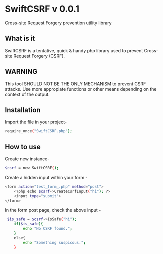 # SwiftCSRF v 0.0.1
Cross-site Request Forgery prevention utility library

## What is it
SwiftCSRF is a tentative, quick & handy php library used to prevent Cross-site Request Forgery (CSRF).

## WARNING
This tool SHOULD NOT BE THE ONLY MECHANISM to prevent CSRF attacks. Use more appropiate functions or other means depending on the context of the output.


## Installation
Import the file in your project-
```sh
require_once("SwiftCSRF.php");
```
## How to use
Create new instance-
```sh
$csrf = new SwiftCSRF();
```
Create a hidden input within your form -
```sh
<form action="test_form_.php" method="post">
    <?php echo $csrf->CreateCsrfInput("hi"); ?>
    <input type="submit">
</form>
```

In the form post page, check the above input -
```sh
 $is_safe = $csrf->IsSafe("hi");
    if($is_safe){
        echo "No CSRF found.";
    }
    else{
        echo "Something suspicous.";
    }
```